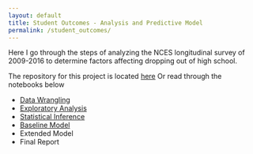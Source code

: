 ```yaml
---
layout: default
title: Student Outcomes - Analysis and Predictive Model
permalink: /student_outcomes/
---
```


Here I go through the steps of analyzing the NCES longitudinal survey of 2009-2016 to determine factors affecting dropping out of high school.

The repository for this project is located [here](https://github.com/cemalec/Data-Science-Porfolio/tree/master/Capstone%20ProjectOne)
Or read through the notebooks below

- [Data Wrangling](_portfolio/so_data_wrangling.md)
- [Exploratory Analysis](_portfolio/SO_EDA/so_eda.md)
- [Statistical Inference](_portfolio/so_statistical_inference.md)
- [Baseline Model](_portfolio/Baseline_Model/so_baseline.md)
- Extended Model
- Final Report
